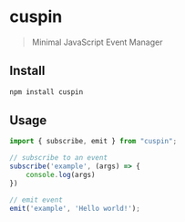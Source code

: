 # cuspin
> Minimal JavaScript Event Manager

## Install

```bash
npm install cuspin
```

## Usage

```javascript
import { subscribe, emit } from "cuspin";

// subscribe to an event
subscribe('example', (args) => {
    console.log(args)
})

// emit event
emit('example', 'Hello world!');
```
